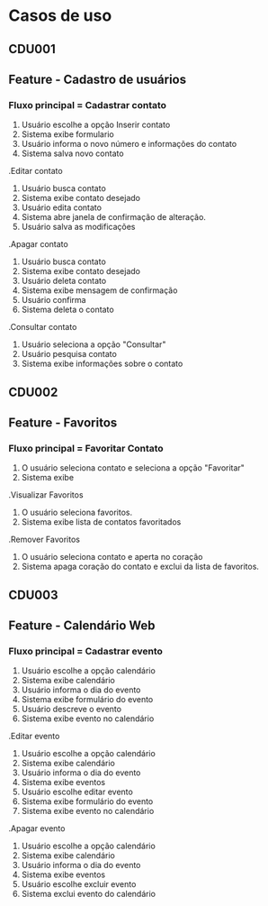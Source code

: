 # Casos de uso

## CDU001

## Feature - Cadastro de usuários
### Fluxo principal = Cadastrar contato
1. Usuário escolhe a opção Inserir contato
2. Sistema exibe formulario
3. Usuário informa o novo número e informações do contato
4. Sistema salva novo contato

.Editar contato
1. Usuário busca contato
2. Sistema exibe contato desejado
3. Usuário edita contato 
4. Sistema abre janela de confirmação de alteração.
5. Usuário salva as modificações

.Apagar contato
1. Usuário busca contato
2. Sistema exibe contato desejado
3. Usuário deleta contato
4. Sistema exibe mensagem de confirmação 
5. Usuário confirma 
6. Sistema deleta o contato

.Consultar contato
1. Usuário seleciona a opção "Consultar"
2. Usuário pesquisa contato
3. Sistema exibe informações sobre o contato


## CDU002

## Feature - Favoritos
### Fluxo principal = Favoritar Contato
1. O usuário seleciona contato e seleciona a opção "Favoritar"
2. Sistema exibe

.Visualizar Favoritos
1. O usuário seleciona favoritos.
2. Sistema exibe lista de contatos favoritados

.Remover Favoritos
1. O usuário seleciona contato e aperta no coração
2. Sistema apaga coração do contato e exclui da lista de favoritos.

## CDU003

## Feature - Calendário Web
### Fluxo principal = Cadastrar evento
1. Usuário escolhe a opção calendário
2. Sistema exibe calendário
3. Usuário informa o dia do evento 
4. Sistema exibe formulário do evento
5. Usuário descreve o evento
6. Sistema exibe evento no calendário

.Editar evento
1. Usuário escolhe a opção calendário
2. Sistema exibe calendário
3. Usuário informa o dia do evento 
4. Sistema exibe eventos
5. Usuário escolhe editar evento
6. Sistema exibe formulário do evento
7. Sistema exibe evento no calendário

.Apagar evento
1. Usuário escolhe a opção calendário
2. Sistema exibe calendário
3. Usuário informa o dia do evento 
4. Sistema exibe eventos
5. Usuário escolhe excluir evento
6. Sistema exclui evento do calendário

